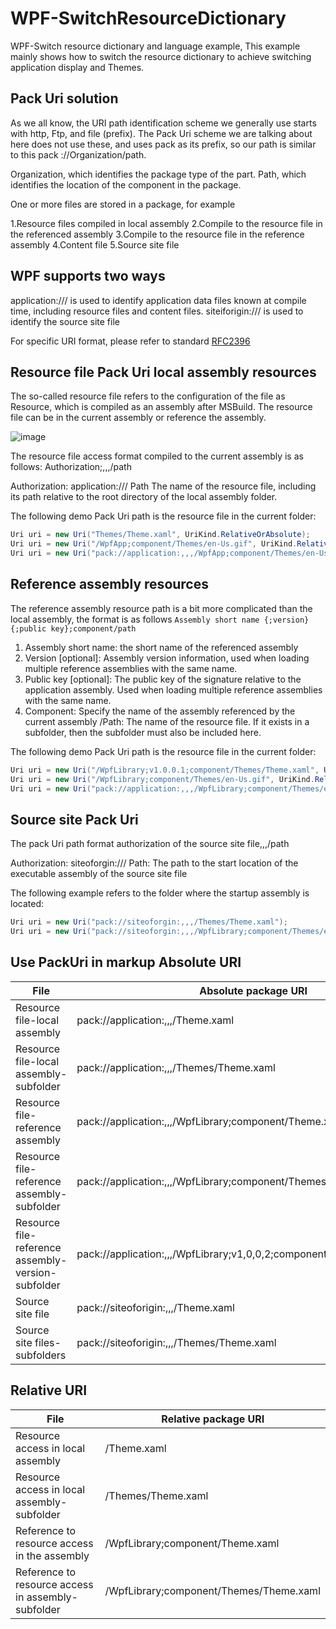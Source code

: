 # WPF-SwitchResourceDictionary
WPF-Switch resource dictionary and language example, This example mainly shows how to switch the resource dictionary to achieve switching application display and Themes.


Pack Uri solution
--------
As we all know, the URI path identification scheme we generally use starts with http, Ftp, and file (prefix). The Pack Uri scheme we are talking about here does not use these, and uses pack as its prefix, so our path is similar to this pack ://Organization/path.

Organization, which identifies the package type of the part.
Path, which identifies the location of the component in the package.

One or more files are stored in a package, for example

1.Resource files compiled in local assembly
2.Compile to the resource file in the referenced assembly
3.Compile to the resource file in the reference assembly
4.Content file
5.Source site file

WPF supports two ways
--------
application:/// is used to identify application data files known at compile time, including resource files and content files.
siteiforigin:/// is used to identify the source site file

For specific URI format, please refer to standard [RFC2396](https://blog.csdn.net/hotmee/article/details/107298462) 

Resource file Pack Uri
local assembly resources
--------
The so-called resource file refers to the configuration of the file as Resource, which is compiled as an assembly after MSBuild. The resource file can be in the current assembly or reference the assembly. 

![image](https://user-images.githubusercontent.com/20103128/141066212-faa28ab7-72d3-47c5-8ae3-88122e388451.png)

The resource file access format compiled to the current assembly is as follows: Authorization;,,,/path

Authorization: application:///
Path The name of the resource file, including its path relative to the root directory of the local assembly folder. 

The following demo Pack Uri path is the resource file in the current folder:

```csharp
Uri uri = new Uri("Themes/Theme.xaml", UriKind.RelativeOrAbsolute);
Uri uri = new Uri("/WpfApp;component/Themes/en-Us.gif", UriKind.RelativeOrAbsolute);
Uri uri = new Uri("pack://application:,,,/WpfApp;component/Themes/en-Us.gif", UriKind.RelativeOrAbsolute);
```

Reference assembly resources 
--------
The reference assembly resource path is a bit more complicated than the local assembly, the format is as follows
`Assembly short name {;version}{;public key};component/path`
1. Assembly short name: the short name of the referenced assembly
2. Version [optional]: Assembly version information, used when loading multiple reference assemblies with the same name.
3. Public key [optional]: The public key of the signature relative to the application assembly. Used when loading multiple reference assemblies with the same name.
4. Component: Specify the name of the assembly referenced by the current assembly
/Path: The name of the resource file. If it exists in a subfolder, then the subfolder must also be included here.

The following demo Pack Uri path is the resource file in the current folder:

```csharp
Uri uri = new Uri("/WpfLibrary;v1.0.0.1;component/Themes/Theme.xaml", UriKind.RelativeOrAbsolute);
Uri uri = new Uri("/WpfLibrary;component/Themes/en-Us.gif", UriKind.RelativeOrAbsolute);
Uri uri = new Uri("pack://application:,,,/WpfLibrary;component/Themes/en-Us.gif", UriKind.RelativeOrAbsolute);
```

Source site Pack Uri
--------
The pack Uri path format authorization of the source site file,,,/path

Authorization: siteoforgin:///
Path: The path to the start location of the executable assembly of the source site file 

The following example refers to the folder where the startup assembly is located:

```csharp
Uri uri = new Uri("pack://siteoforgin:,,,/Themes/Theme.xaml");
Uri uri = new Uri("pack://siteoforgin:,,,/WpfLibrary;component/Themes/en-Us.gif");
```

Use PackUri in markup
Absolute URI 
--------
|                                                  File |                        Absolute package URI |
|------------------------------------------------------ |-------------------------------------------- |
|                         Resource file-local assembly  |            pack://application:,,,/Theme.xaml |
|               Resource file-local assembly-subfolder  |            pack://application:,,,/Themes/Theme.xaml |
|                     Resource file-reference assembly  |            pack://application:,,,/WpfLibrary;component/Theme.xaml |
|           Resource file-reference assembly-subfolder  |            pack://application:,,,/WpfLibrary;component/Themes/Theme.xaml |
|   Resource file-reference assembly-version-subfolder  |            pack://application:,,,/WpfLibrary;v1,0,0,2;component/Themes/Theme.xaml |
|                                     Source site file  |            pack://siteoforigin:,,,/Theme.xaml |
|                         Source site files-subfolders  |            pack://siteoforigin:,,,/Themes/Theme.xaml |


Relative URI
--------
|                                                  File |                        Relative package URI |
|------------------------------------------------------ |-------------------------------------------- |
|                    Resource access in local assembly  |            /Theme.xaml |
|          Resource access in local assembly-subfolder  |            /Themes/Theme.xaml |
|         Reference to resource access in the assembly  |            /WpfLibrary;component/Theme.xaml |
|   Reference to resource access in assembly-subfolder  |            /WpfLibrary;component/Themes/Theme.xaml |
